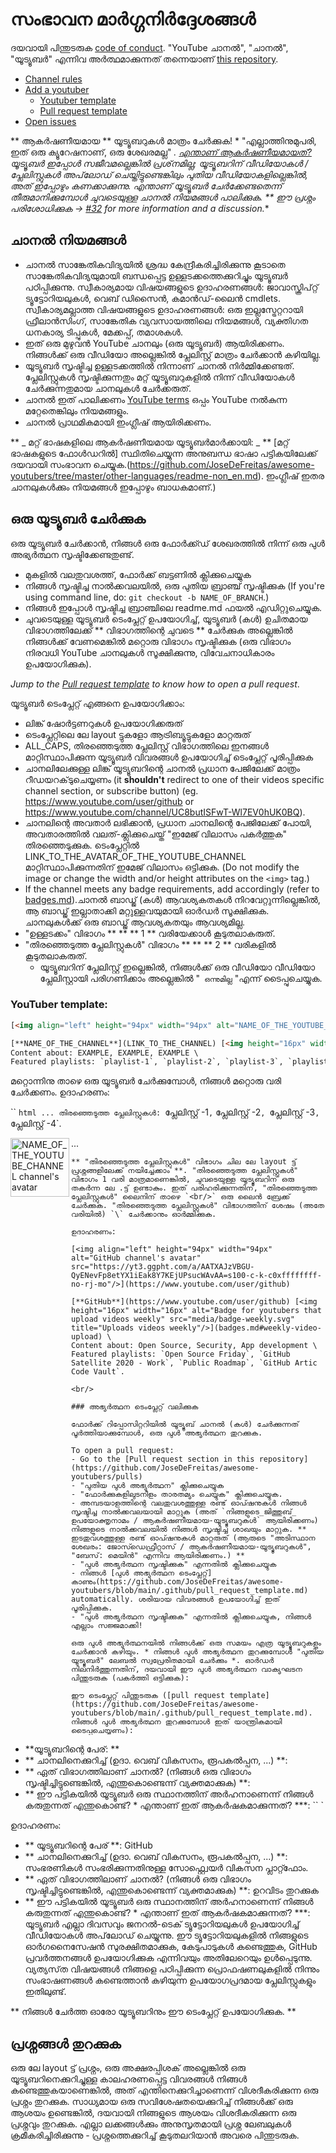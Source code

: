 # സംഭാവന മാർഗ്ഗനിർദ്ദേശങ്ങൾ

ദയവായി പിന്തുടരുക [code of conduct](https://github.com/JoseDeFreitas/awesome-youtubers/blob/master/code-of-conduct.md).
"YouTube ചാനൽ", "ചാനൽ", "യൂട്യൂബർ" എന്നിവ അർത്ഥമാക്കുന്നത് തന്നെയാണ് [this repository](https://github.com/JoseDeFreitas/awesome-youtubers).
- [Channel rules](#channel-rules)
- [Add a youtuber](#add-a-youtuber)
  - [Youtuber template](#youtuber-template)
  - [Pull request template](#pull-request-template)
- [Open issues](#open-issues)

** ആകർഷണീയമായ ** യൂട്യൂബറുകൾ മാത്രം ചേർക്കുക! * "എല്ലാത്തിനുമുപരി, ഇത് ഒരു ക്യൂറേഷനാണ്, ഒരു ശേഖരമല്ല" *. [എന്താണ് ആകർഷണീയമായത്?](https://github.com/sindresorhus/awesome/blob/main/awesome.md#only-awesome-is-awesome)
യൂട്യൂബർ ഇപ്പോൾ സജീവമല്ലെങ്കിൽ പ്രശ്‌നമില്ല; യൂട്യൂബറിന് വീഡിയോകൾ / പ്ലേലിസ്റ്റുകൾ അപ്‌ലോഡ് ചെയ്തിട്ടുണ്ടെങ്കിലും പുതിയ വീഡിയോകളില്ലെങ്കിൽ, അത് ഇപ്പോഴും കണക്കാക്കുന്നു. എന്താണ് യൂട്യൂബർ ചേർക്കേണ്ടതെന്ന് തീരുമാനിക്കുമ്പോൾ ചുവടെയുള്ള ചാനൽ നിയമങ്ങൾ പാലിക്കുക.
** ഈ പ്രശ്നം പരിശോധിക്കുക -> [#32](https://github.com/JoseDeFreitas/awesome-youtubers/issues/32) for more information and a discussion.**

## ചാനൽ നിയമങ്ങൾ

- ചാനൽ സാങ്കേതികവിദ്യയിൽ ശ്രദ്ധ കേന്ദ്രീകരിച്ചിരിക്കുന്നു കൂടാതെ സാങ്കേതികവിദ്യയുമായി ബന്ധപ്പെട്ട ഉള്ളടക്കത്തെക്കുറിച്ചും യൂട്യൂബർ പഠിപ്പിക്കുന്നു. സ്വീകാര്യമായ വിഷയങ്ങളുടെ ഉദാഹരണങ്ങൾ: ജാവാസ്ക്രിപ്റ്റ് ട്യൂട്ടോറിയലുകൾ, വെബ് ഡിസൈൻ, കമാൻഡ്-ലൈൻ cmdlets. സ്വീകാര്യമല്ലാത്ത വിഷയങ്ങളുടെ ഉദാഹരണങ്ങൾ: ഒരു ഇല്ലസ്ട്രേറ്ററായി ഫ്രീലാൻസിംഗ്, സാങ്കേതിക വ്യവസായത്തിലെ നിയമങ്ങൾ, വ്യക്തിഗത ധനകാര്യ ടിപ്പുകൾ, മേക്കപ്പ്, തമാശകൾ.
- ഇത് ഒരു മുഴുവൻ YouTube ചാനലും (ഒരു യൂട്യൂബർ) ആയിരിക്കണം. നിങ്ങൾക്ക് ഒരു വീഡിയോ അല്ലെങ്കിൽ പ്ലേലിസ്റ്റ് മാത്രം ചേർക്കാൻ കഴിയില്ല.
- യൂട്യൂബർ സൃഷ്ടിച്ച ഉള്ളടക്കത്തിൽ നിന്നാണ് ചാനൽ നിർമ്മിക്കേണ്ടത്. പ്ലേലിസ്റ്റുകൾ സൃഷ്ടിക്കുന്നതും മറ്റ് യൂട്യൂബറുകളിൽ നിന്ന് വീഡിയോകൾ ചേർക്കുന്നതുമായ ചാനലുകൾ ചേർക്കരുത്.
- ചാനൽ ഇത് പാലിക്കണം [YouTube terms](https://www.youtube.com/t/terms) ഒപ്പം YouTube നൽകുന്ന മറ്റേതെങ്കിലും നിയമങ്ങളും.
- ചാനൽ പ്രാഥമികമായി ഇംഗ്ലീഷ് ആയിരിക്കണം.

** _ മറ്റ് ഭാഷകളിലെ ആകർഷണീയമായ യൂട്യൂബർമാർക്കായി: _ ** [മറ്റ് ഭാഷകളുടെ ഫോൾഡറിൽ] സ്ഥിതിചെയ്യുന്ന അനുബന്ധ ഭാഷാ പട്ടികയിലേക്ക് ദയവായി സംഭാവന ചെയ്യുക.(https://github.com/JoseDeFreitas/awesome-youtubers/tree/master/other-languages/readme-non_en.md). ഇംഗ്ലീഷ് ഇതര ചാനലുകൾക്കും നിയമങ്ങൾ ഇപ്പോഴും ബാധകമാണ്.)

## ഒരു യൂട്യൂബർ ചേർക്കുക

ഒരു യൂട്യൂബർ ചേർക്കാൻ, നിങ്ങൾ ഒരു ഫോർക്ക്ഡ് ശേഖരത്തിൽ നിന്ന് ഒരു പുൾ അഭ്യർത്ഥന സൃഷ്ടിക്കേണ്ടതുണ്ട്.

- മുകളിൽ വലതുവശത്ത്, ഫോർക്ക് ബട്ടണിൽ ക്ലിക്കുചെയ്യുക
- നിങ്ങൾ സൃഷ്ടിച്ച നാൽക്കവലയിൽ, ഒരു പുതിയ ബ്രാഞ്ച് സൃഷ്ടിക്കുക (If you're using command line, do: `git checkout -b NAME_OF_BRANCH`.)
- നിങ്ങൾ ഇപ്പോൾ സൃഷ്ടിച്ച ബ്രാഞ്ചിലെ readme.md ഫയൽ എഡിറ്റുചെയ്യുക.
- ചുവടെയുള്ള യൂട്യൂബർ ടെംപ്ലേറ്റ് ഉപയോഗിച്ച്, യൂട്യൂബർ (കൾ) ഉചിതമായ വിഭാഗത്തിലേക്ക് ** വിഭാഗത്തിന്റെ ചുവടെ ** ചേർക്കുക അല്ലെങ്കിൽ നിങ്ങൾക്ക് വേണമെങ്കിൽ മറ്റൊരു വിഭാഗം സൃഷ്ടിക്കുക (ഒരു വിഭാഗം നിരവധി YouTube ചാനലുകൾ സൂക്ഷിക്കുന്നു, വിവേചനാധികാരം ഉപയോഗിക്കുക). 

*Jump to the [Pull request template](#pull-request-template) to know how to open a pull request*.

യൂട്യൂബർ ടെംപ്ലേറ്റ് എങ്ങനെ ഉപയോഗിക്കാം:
- ലിങ്ക് ഷോർട്ടണറുകൾ ഉപയോഗിക്കരുത്
- ടെം‌പ്ലേറ്റിലെ ലേ layout ട്ടുകളോ ആട്രിബ്യൂട്ടുകളോ മാറ്റരുത്
- ALL_CAPS, തിരഞ്ഞെടുത്ത പ്ലേലിസ്റ്റ് വിഭാഗത്തിലെ ഇനങ്ങൾ മാറ്റിസ്ഥാപിക്കുന്ന യൂട്യൂബർ വിവരങ്ങൾ ഉപയോഗിച്ച് ടെംപ്ലേറ്റ് പൂരിപ്പിക്കുക
- ചാനലിലേക്കുള്ള ലിങ്ക് യൂട്യൂബറിന്റെ ചാനൽ പ്രധാന പേജിലേക്ക് മാത്രം റീഡയറക്‌ടുചെയ്യണം (it **shouldn't** redirect to one of their videos specific channel section, or subscribe button) (eg. https://www.youtube.com/user/github or https://www.youtube.com/channel/UC8butISFwT-Wl7EV0hUK0BQ). 
- ചാനലിന്റെ അവതാർ ലഭിക്കാൻ, പ്രധാന ചാനലിന്റെ പേജിലേക്ക് പോയി, അവതാരത്തിൽ വലത്-ക്ലിക്കുചെയ്ത് "ഇമേജ് വിലാസം പകർത്തുക" തിരഞ്ഞെടുക്കുക. ടെം‌പ്ലേറ്റിൽ‌ LINK_TO_THE_AVATAR_OF_THE_YOUTUBE_CHANNEL മാറ്റിസ്ഥാപിക്കുന്നതിന് ഇമേജ് വിലാസം ഒട്ടിക്കുക. (Do not modify the image or change the width and/or height attributes on the `<img>` tag.)
- If the channel meets any badge requirements, add accordingly (refer to [badges.md](https://github.com/JoseDeFreitas/awesome-youtubers/blob/master/badges.md)).ചാനൽ ബാഡ്ജ് (കൾ) ആവശ്യകതകൾ നിറവേറ്റുന്നില്ലെങ്കിൽ, ആ ബാഡ്ജ് ഇല്ലാതാക്കി മറ്റുള്ളവയുമായി ഓർഡർ സൂക്ഷിക്കുക. ചാനലുകൾക്ക് ഒരു ബാഡ്ജ് ആവശ്യകതയും ആവശ്യമില്ല.
- "ഉള്ളടക്കം" വിഭാഗം ** ** ** 1 ** വരിയേക്കാൾ കൂടുതലാകരുത്.
- "തിരഞ്ഞെടുത്ത പ്ലേലിസ്റ്റുകൾ" വിഭാഗം ** ** ** 2 ** വരികളിൽ കൂടുതലാകരുത്.
  - യൂട്യൂബറിന് പ്ലേലിസ്റ്റ് ഇല്ലെങ്കിൽ, നിങ്ങൾക്ക് ഒരു വീഡിയോ വീഡിയോ പ്ലേലിസ്റ്റായി പരിഗണിക്കാം അല്ലെങ്കിൽ "` ഒന്നുമില്ല` "എന്ന് ടൈപ്പുചെയ്യുക.
### YouTuber template: 

```html
[<img align="left" height="94px" width="94px" alt="NAME_OF_THE_YOUTUBE_CHANNEL channel's avatar" src="LINK_TO_THE_AVATAR_OF_THE_YOUTUBE_CHANNEL"/>](LINK_TO_THE_CHANNEL)

[**NAME_OF_THE_CHANNEL**](LINK_TO_THE_CHANNEL) [<img height="16px" width="16px" alt="Badge for verified YouTube channels" src="media/badge-verified.svg" title="Is a verified YouTube channel"/>](badges.md#verified-youtube-channel) [<img height="16px" width="16px" alt="Badge for youtubers that upload videos weekly" src="media/badge-weekly.svg" title="Uploads videos weekly"/>](badges.md#weekly-video-upload) \
Content about: EXAMPLE, EXAMPLE, EXAMPLE \
Featured playlists: `playlist-1`, `playlist-2`, `playlist-3`, `playlist-4`.
```

മറ്റൊന്നിനു താഴെ ഒരു യൂട്യൂബർ ചേർക്കുമ്പോൾ, നിങ്ങൾ മറ്റൊരു വരി ചേർക്കണം. ഉദാഹരണം:

`` `html
...
തിരഞ്ഞെടുത്ത പ്ലേലിസ്റ്റുകൾ: `പ്ലേലിസ്റ്റ് -1`,` പ്ലേലിസ്റ്റ് -2`, `പ്ലേലിസ്റ്റ് -3`,` പ്ലേലിസ്റ്റ് -4`.

[<img align="left" height="94px" width="94px" alt="NAME_OF_THE_YOUTUBE_CHANNEL channel's avatar" src="LINK_TO_THE_AVATAR_OF_THE_YOUTUBE_CHANNEL"/>](LINK_TO_THE_CHANNEL)
...
```
** "തിരഞ്ഞെടുത്ത പ്ലേലിസ്റ്റുകൾ" വിഭാഗം ചില ലേ layout ട്ട് പ്രശ്നങ്ങളിലേക്ക് നയിച്ചേക്കാം **. "തിരഞ്ഞെടുത്ത പ്ലേലിസ്റ്റുകൾ" വിഭാഗം 1 വരി മാത്രമാണെങ്കിൽ, ചുവടെയുള്ള യൂട്യൂബറിന് ഒരു തകർന്ന ലേ .ട്ട് ഉണ്ടാകും. ഇത് പരിഹരിക്കുന്നതിന്, "തിരഞ്ഞെടുത്ത പ്ലേലിസ്റ്റുകൾ" ലൈനിന് താഴെ `<br/>` ഒരു ലൈൻ ബ്രേക്ക് ചേർക്കുക. "തിരഞ്ഞെടുത്ത പ്ലേലിസ്റ്റുകൾ" വിഭാഗത്തിന് ശേഷം (അതേ വരിയിൽ) `\` ചേർക്കാനും ഓർമ്മിക്കുക.

ഉദാഹരണം:

[<img align="left" height="94px" width="94px" alt="GitHub channel's avatar" src="https://yt3.ggpht.com/a/AATXAJzVBGU-QyENevFp8etYX1iEak8Y7KEjUPsucWAvAA=s100-c-k-c0xffffffff-no-rj-mo"/>](https://www.youtube.com/user/github)

[**GitHub**](https://www.youtube.com/user/github) [<img height="16px" width="16px" alt="Badge for youtubers that upload videos weekly" src="media/badge-weekly.svg" title="Uploads videos weekly"/>](badges.md#weekly-video-upload) \
Content about: Open Source, Security, App development \
Featured playlists: `Open Source Friday`, `GitHub Satellite 2020 - Work`, `Public Roadmap`, `GitHub Artic Code Vault`.

<br/>

### അഭ്യർത്ഥന ടെംപ്ലേറ്റ് വലിക്കുക

ഫോർക്ക് റിപ്പോസിറ്ററിയിൽ യൂട്യൂബ് ചാനൽ (കൾ) ചേർക്കുന്നത് പൂർത്തിയാക്കുമ്പോൾ, ഒരു പുൾ അഭ്യർത്ഥന തുറക്കുക.

To open a pull request:
- Go to the [Pull request section in this repository](https://github.com/JoseDeFreitas/awesome-youtubers/pulls)
- "പുതിയ പുൾ അഭ്യർത്ഥന" ക്ലിക്കുചെയ്യുക
- "ഫോർക്കുകളിലുടനീളം താരതമ്യം ചെയ്യുക" ക്ലിക്കുചെയ്യുക.
- അമ്പടയാളത്തിന്റെ വലതുവശത്തുള്ള രണ്ട് ഓപ്ഷനുകൾ നിങ്ങൾ സൃഷ്ടിച്ച നാൽക്കവലയായി മാറ്റുക (അത് `നിങ്ങളുടെ_ജിത്തുബ്_ ഉപയോക്തൃനാമം / ആകർഷണീയമായ-യൂട്യൂബറുകൾ` ആയിരിക്കണം) നിങ്ങളുടെ നാൽക്കവലയിൽ നിങ്ങൾ സൃഷ്ടിച്ച ശാഖയും മാറ്റുക. ** ഇടതുവശത്തുള്ള രണ്ട് ഓപ്ഷനുകൾ മാറ്റരുത് (ആരുടെ "അടിസ്ഥാന ശേഖരം: ജോസ്ഡെഫ്രീറ്റാസ് / ആകർഷണീയമായ-യൂട്യൂബറുകൾ", "ബേസ്: മെയിൻ" എന്നിവ ആയിരിക്കണം.) **
- "പുൾ അഭ്യർത്ഥന സൃഷ്ടിക്കുക" എന്നതിൽ ക്ലിക്കുചെയ്യുക
- നിങ്ങൾ [പുൾ അഭ്യർത്ഥന ടെംപ്ലേറ്റ്] കാണും(https://github.com/JoseDeFreitas/awesome-youtubers/blob/main/.github/pull_request_template.md) automatically. ശരിയായ വിവരങ്ങൾ ഉപയോഗിച്ച് ഇത് പൂരിപ്പിക്കുക.
- "പുൾ അഭ്യർത്ഥന സൃഷ്ടിക്കുക" എന്നതിൽ ക്ലിക്കുചെയ്യുക, നിങ്ങൾ എല്ലാം സജ്ജമാക്കി!

ഒരു പുൾ അഭ്യർത്ഥനയിൽ നിങ്ങൾക്ക് ഒരു സമയം എത്ര യൂട്യൂബറുകളും ചേർക്കാൻ കഴിയും. * നിങ്ങൾ പുൾ അഭ്യർത്ഥന തുറക്കുമ്പോൾ "പുതിയ യൂട്യൂബർ" ലേബൽ സ്വപ്രേരിതമായി ചേർക്കും *. ഓർ‌ഡർ‌ നിലനിർത്തുന്നതിന്, ദയവായി ഈ പുൾ‌ അഭ്യർ‌ത്ഥന വാക്യഘടന പിന്തുടരുക (പകർ‌ത്തി ഒട്ടിക്കുക):

ഈ ടെംപ്ലേറ്റ് പിന്തുടരുക ([pull request template](https://github.com/JoseDeFreitas/awesome-youtubers/blob/main/.github/pull_request_template.md). നിങ്ങൾ പുൾ അഭ്യർത്ഥന തുറക്കുമ്പോൾ ഇത് യാന്ത്രികമായി ടൈപ്പുചെയ്യണം):

```
- **യൂട്യൂബറിന്റെ പേര്: **
- ** ചാനലിനെക്കുറിച്ച് (ഉദാ. വെബ് വികസനം, രൂപകൽപ്പന, ...) **:
- ** ഏത് വിഭാഗത്തിലാണ് ചാനൽ? (നിങ്ങൾ ഒരു വിഭാഗം സൃഷ്ടിച്ചിട്ടുണ്ടെങ്കിൽ, എന്തുകൊണ്ടെന്ന് വ്യക്തമാക്കുക) **:
- ** ഈ പട്ടികയിൽ‌ യൂട്യൂബർ‌ ഒരു സ്ഥാനത്തിന് അർഹനാണെന്ന് നിങ്ങൾ‌ കരുതുന്നത് എന്തുകൊണ്ട്? * എന്താണ് ഇത് ആകർഷകമാക്കുന്നത്? ***:
`` `

ഉദാഹരണം:

- ** യൂട്യൂബറിന്റെ പേര് **: GitHub
- ** ചാനലിനെക്കുറിച്ച് (ഉദാ. വെബ് വികസനം, രൂപകൽപ്പന, ...) **: സംഭരണികൾ സംഭരിക്കുന്നതിനുള്ള സോഫ്റ്റ്വെയർ വികസന പ്ലാറ്റ്ഫോം.
- ** ഏത് വിഭാഗത്തിലാണ് ചാനൽ? (നിങ്ങൾ ഒരു വിഭാഗം സൃഷ്ടിച്ചിട്ടുണ്ടെങ്കിൽ, എന്തുകൊണ്ടെന്ന് വ്യക്തമാക്കുക) **: ഉറവിടം തുറക്കുക
- ** ഈ പട്ടികയിൽ‌ യൂട്യൂബർ‌ ഒരു സ്ഥാനത്തിന് അർഹനാണെന്ന് നിങ്ങൾ‌ കരുതുന്നത് എന്തുകൊണ്ട്? * എന്താണ് ഇത് ആകർഷകമാക്കുന്നത്? ***: യൂട്യൂബർ എല്ലാ ദിവസവും ജനറൽ-ടെക് ട്യൂട്ടോറിയലുകൾ ഉപയോഗിച്ച് വീഡിയോകൾ അപ്‌ലോഡ് ചെയ്യുന്നു. ഈ ട്യൂട്ടോറിയലുകളിൽ നിങ്ങളുടെ ഓർഗനൈസേഷൻ സുരക്ഷിതമാക്കുക, കേടുപാടുകൾ കണ്ടെത്തുക, GitHub പ്രവർത്തനങ്ങൾ ഉപയോഗിക്കുക എന്നിവയും അതിലേറെയും ഉൾപ്പെടുന്നു. വ്യത്യസ്‌ത വിഷയങ്ങൾ‌ നിങ്ങളെ പഠിപ്പിക്കുന്ന പ്രൊഫഷണലുകളിൽ‌ നിന്നും സംഭാഷണങ്ങൾ‌ കണ്ടെത്താൻ‌ കഴിയുന്ന ഉപയോഗപ്രദമായ പ്ലേലിസ്റ്റുകളും ഇതിലുണ്ട്.

** നിങ്ങൾ ചേർത്ത ഓരോ യൂട്യൂബറിനും ഈ ടെംപ്ലേറ്റ് ഉപയോഗിക്കുക. **

## പ്രശ്നങ്ങൾ തുറക്കുക

ഒരു ലേ layout ട്ട് പ്രശ്നം, ഒരു അക്ഷരപ്പിശക് അല്ലെങ്കിൽ ഒരു യൂട്യൂബറിനെക്കുറിച്ചുള്ള കാലഹരണപ്പെട്ട വിവരങ്ങൾ നിങ്ങൾ കണ്ടെത്തുകയാണെങ്കിൽ, അത് എന്തിനെക്കുറിച്ചാണെന്ന് വിശദീകരിക്കുന്ന ഒരു പ്രശ്നം തുറക്കുക.
സാധ്യമായ ഒരു സവിശേഷതയെക്കുറിച്ച് നിങ്ങൾക്ക് ഒരു ആശയം ഉണ്ടെങ്കിൽ, ദയവായി നിങ്ങളുടെ ആശയം വിശദീകരിക്കുന്ന ഒരു പ്രശ്നവും തുറക്കുക.
എല്ലാ ലക്കങ്ങൾക്കും അനുസൃതമായി പ്രശ്ന ലേബലുകൾ‌ ക്രമീകരിച്ചിരിക്കുന്നു - പ്രശ്നത്തെക്കുറിച്ച് കൂടുതലറിയാൻ അവരെ പിന്തുടരുക.